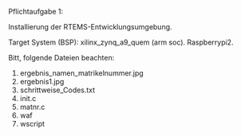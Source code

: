 Pflichtaufgabe 1:

Installierung der RTEMS-Entwicklungsumgebung.

Target System (BSP): xilinx_zynq_a9_quem (arm soc). Raspberrypi2.


Bitt, folgende Dateien beachten:
  1. ergebnis_namen_matrikelnummer.jpg
  2. ergebnis1.jpg
  3. schrittweise_Codes.txt
  4. init.c
  5. matnr.c
  6. waf
  7. wscript

